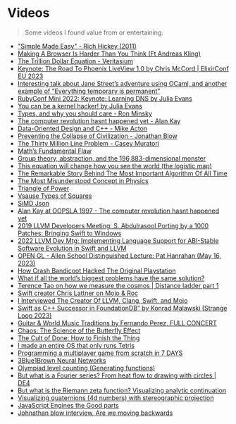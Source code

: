 # Videos

> Some videos I found value from or entertaining.

- ["Simple Made Easy" - Rich Hickey (2011)](https://www.youtube.com/watch?v=SxdOUGdseq4)
- [Making A Browser Is Harder Than You Think (Ft Andreas Kling)](https://youtu.be/z1Eq0xlVs3g?feature=shared&t=2574)
- [The Trillion Dollar Equation - Veritasium](https://www.youtube.com/watch?v=A5w-dEgIU1M)
- [Keynote: The Road To Phoenix LiveView 1.0 by Chris McCord | ElixirConf EU 
  2023](https://www.youtube.com/watch?v=FADQAnq0RpA)
- [Interesting talk about Jane Street’s adventure using OCaml, and another 
  example of “Everything temporary is permanent”](https://www.youtube.com/watch?v=gXdMFxGdako)
- [RubyConf Mini 2022: Keynote: Learning DNS by Julia Evans](https://www.youtube.com/watch?v=tsxjNsFu_2g)
- [You can be a kernel hacker! by Julia Evans](https://www.youtube.com/watch?v=0IQlpFWTFbM)
- [Types, and why you should care - Ron Minsky](https://www.youtube.com/watch?v=yVuEPwNuCHw)
- [The computer revolution hasnt happened yet - Alan Kay](https://www.youtube.com/watch?v=oKg1hTOQXoY)
- [Data-Oriented Design and C++ - Mike Acton](https://www.youtube.com/watch?v=rX0ItVEVjHc)
- [Preventing the Collapse of Civilization - Jonathan Blow](https://www.youtube.com/watch?v=ZSRHeXYDLko)
- [The Thirty Million Line Problem - Casey Muratori](https://www.youtube.com/watch?v=kZRE7HIO3vk)
- [Math’s Fundamental Flaw](https://www.youtube.com/watch?v=HeQX2HjkcNo)
- [Group theory, abstraction, and the 196,883-dimensional monster](https://www.youtube.com/watch?v=mH0oCDa74tE)
- [This equation will change how you see the world (the logistic map)](https://www.youtube.com/watch?v=ovJcsL7vyrk)
- [The Remarkable Story Behind The Most Important Algorithm Of All Time](https://www.youtube.com/watch?v=nmgFG7PUHfo)
- [The Most Misunderstood Concept in Physics](https://www.youtube.com/watch?v=DxL2HoqLbyA)
- [Triangle of Power](https://youtu.be/sULa9Lc4pck?feature=shared)
- [Vsause Types of Squares](https://www.youtube.com/shorts/asTywgpiSkQ)
- [SiMD Json](https://www.youtube.com/watch?v=wlvKAT7SZIQ)
- [Alan Kay at OOPSLA 1997 - The computer revolution hasnt happened yet](https://www.youtube.com/watch?v=oKg1hTOQXoY)
- [2019 LLVM Developers Meeting: S. Abdulrasool Porting by a 1000 Patches: 
  Bringing Swift to Windows](https://www.youtube.com/watch?v=Zjlxa1NIfJc&t=1s)
- [2022 LLVM Dev Mtg: Implementing Language Support for ABI-Stable Software 
  Evolution in Swift and LLVM](https://www.youtube.com/watch?v=MgPBetJWkmc)
- [OPEN GL - Allen School Distinguished Lecture: Pat Hanrahan (May 16, 2023)](https://www.youtube.com/watch?v=uL4H1ct_-dI)
- [How Crash Bandicoot Hacked The Original Playstation](https://www.youtube.com/watch?v=izxXGuVL21o)
- [What if all the world’s biggest problems have the same solution?](https://youtu.be/P_fHJIYENdI)
- [Terence Tao on how we measure the cosmos | Distance ladder part 1](https://youtu.be/YdOXS_9_P4U)
- [Swift creator Chris Lattner on Mojo & Roc](https://youtu.be/ENviIxDTmUA)
- [I Interviewed The Creator Of LLVM, Clang, Swift, and Mojo](https://youtu.be/ovYbgbrQ-v8)
- [Swift as C++ Successor in FoundationDB” by Konrad Malawski (Strange Loop 
  2023)](https://youtu.be/ZQc9-seU-5k)
- [Guitar & World Music Traditions by Fernando Perez, FULL CONCERT](https://youtu.be/dE2pVWDOkq8)
- [Chaos: The Science of the Butterfly Effect](https://youtu.be/fDek6cYijxI)
- [The Cult of Done: How to Finish the Thing](https://youtu.be/bJQj1uKtnus)
- [I made an entire OS that only runs Tetris](https://youtu.be/FaILnmUYS_U)
- [Programming a multiplayer game from scratch in 7 DAYS](https://youtu.be/b5ovU9xeQ7c)
- [3Blue1Brown Neural Networks](https://www.youtube.com/watch?v=aircAruvnKk&list=PLZHQObOWTQDNU6R1_67000Dx_ZCJB-3pi)
- [Olympiad level counting (Generating functions)](https://youtu.be/bOXCLR3Wric)
- [But what is a Fourier series? From heat flow to drawing with circles | DE4](https://youtu.be/r6sGWTCMz2k)
- [But what is the Riemann zeta function? Visualizing analytic continuation](https://youtu.be/sD0NjbwqlYw)
- [Visualizing quaternions (4d numbers) with stereographic projection](https://youtu.be/d4EgbgTm0Bg)
- [JavaScript Engines the Good parts](https://www.youtube.com/watch?v=5nmpokoRaZI)
- [Johnathan blow interview, Are we moving backwards](https://podcasts.apple.com/us/podcast/full-time-game-dev/id1729875867?i=1000678929844)